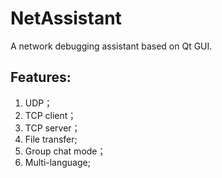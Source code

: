 # NetAssistant
A network debugging assistant based on Qt GUI.

## Features:
1. UDP；
2. TCP client；
3. TCP server；
4. File transfer;
5. Group chat mode；
6. Multi-language;
